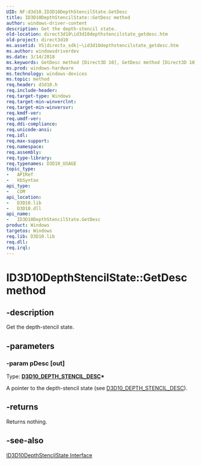 ```yaml
---
UID: NF:d3d10.ID3D10DepthStencilState.GetDesc
title: ID3D10DepthStencilState::GetDesc method
author: windows-driver-content
description: Get the depth-stencil state.
old-location: direct3d10\id3d10depthstencilstate_getdesc.htm
old-project: direct3d10
ms.assetid: VS|directx_sdk|~\id3d10depthstencilstate_getdesc.htm
ms.author: windowsdriverdev
ms.date: 3/14/2018
ms.keywords: GetDesc method [Direct3D 10], GetDesc method [Direct3D 10], ID3D10DepthStencilState interface, GetDesc,ID3D10DepthStencilState.GetDesc, ID3D10DepthStencilState, ID3D10DepthStencilState interface [Direct3D 10], GetDesc method, ID3D10DepthStencilState::GetDesc, b619fad1-5159-b9ea-3203-439bc2625a45, d3d10/ID3D10DepthStencilState::GetDesc, direct3d10.id3d10depthstencilstate_getdesc
ms.prod: windows-hardware
ms.technology: windows-devices
ms.topic: method
req.header: d3d10.h
req.include-header: 
req.target-type: Windows
req.target-min-winverclnt: 
req.target-min-winversvr: 
req.kmdf-ver: 
req.umdf-ver: 
req.ddi-compliance: 
req.unicode-ansi: 
req.idl: 
req.max-support: 
req.namespace: 
req.assembly: 
req.type-library: 
req.typenames: D3D10_USAGE
topic_type:
-	APIRef
-	kbSyntax
api_type:
-	COM
api_location:
-	D3D10.lib
-	D3D10.dll
api_name:
-	ID3D10DepthStencilState.GetDesc
product: Windows
targetos: Windows
req.lib: D3D10.lib
req.dll: 
req.irql: 
---
```


# ID3D10DepthStencilState::GetDesc method


## -description


Get the depth-stencil state.


## -parameters




### -param pDesc [out]

Type: <b><a href="https://msdn.microsoft.com/5337bb50-95ce-47cd-bda5-2828bf3f85d0">D3D10_DEPTH_STENCIL_DESC</a>*</b>

A pointer to the depth-stencil state (see <a href="https://msdn.microsoft.com/5337bb50-95ce-47cd-bda5-2828bf3f85d0">D3D10_DEPTH_STENCIL_DESC</a>).


## -returns



Returns nothing.




## -see-also




<a href="https://msdn.microsoft.com/7cb79259-5575-4307-ab02-8bf11a0acf90">ID3D10DepthStencilState Interface</a>
 

 

